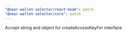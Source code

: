 ```yaml
---
"@near-wallet-selector/react-hook": patch
"@near-wallet-selector/core": patch
---
```


Accept string and object for createAccessKeyFor interface
